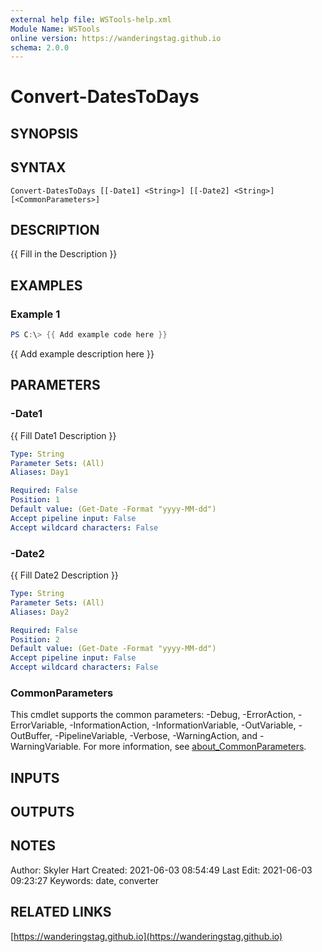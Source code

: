 ```yaml
---
external help file: WSTools-help.xml
Module Name: WSTools
online version: https://wanderingstag.github.io
schema: 2.0.0
---
```


# Convert-DatesToDays

## SYNOPSIS

## SYNTAX

```
Convert-DatesToDays [[-Date1] <String>] [[-Date2] <String>] [<CommonParameters>]
```

## DESCRIPTION
{{ Fill in the Description }}

## EXAMPLES

### Example 1
```powershell
PS C:\> {{ Add example code here }}
```

{{ Add example description here }}

## PARAMETERS

### -Date1
{{ Fill Date1 Description }}

```yaml
Type: String
Parameter Sets: (All)
Aliases: Day1

Required: False
Position: 1
Default value: (Get-Date -Format "yyyy-MM-dd")
Accept pipeline input: False
Accept wildcard characters: False
```

### -Date2
{{ Fill Date2 Description }}

```yaml
Type: String
Parameter Sets: (All)
Aliases: Day2

Required: False
Position: 2
Default value: (Get-Date -Format "yyyy-MM-dd")
Accept pipeline input: False
Accept wildcard characters: False
```

### CommonParameters
This cmdlet supports the common parameters: -Debug, -ErrorAction, -ErrorVariable, -InformationAction, -InformationVariable, -OutVariable, -OutBuffer, -PipelineVariable, -Verbose, -WarningAction, and -WarningVariable. For more information, see [about_CommonParameters](http://go.microsoft.com/fwlink/?LinkID=113216).

## INPUTS

## OUTPUTS

## NOTES
Author: Skyler Hart
Created: 2021-06-03 08:54:49
Last Edit: 2021-06-03 09:23:27
Keywords: date, converter

## RELATED LINKS

[https://wanderingstag.github.io](https://wanderingstag.github.io)

